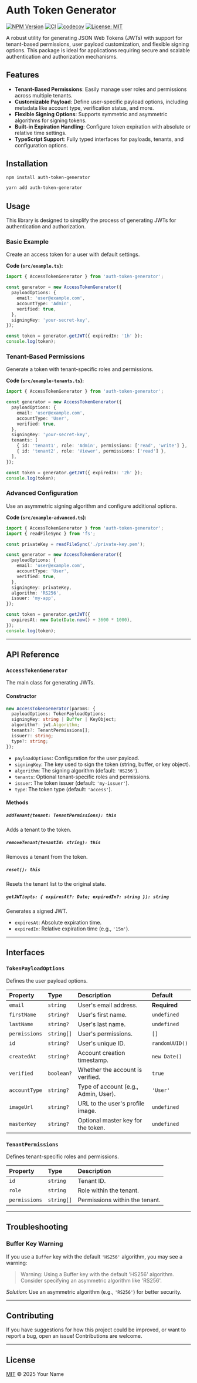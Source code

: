 # Auth Token Generator

[![NPM Version](https://img.shields.io/npm/v/auth-token-generator.svg)](https://www.npmjs.com/package/auth-token-generator)
[![CI](https://github.com/ben-walters/auth-token-generator/actions/workflows/release.yaml/badge.svg)](https://github.com/ben-walters/auth-token-generator/actions)
[![codecov](https://codecov.io/gh/ben-walters/auth-token-generator/graph/badge.svg)](https://codecov.io/gh/ben-walters/auth-token-generator)
[![License: MIT](https://img.shields.io/badge/License-MIT-yellow.svg)](https://opensource.org/licenses/MIT)

A robust utility for generating JSON Web Tokens (JWTs) with support for tenant-based permissions, user payload customization, and flexible signing options. This package is ideal for applications requiring secure and scalable authentication and authorization mechanisms.

## Features

- **Tenant-Based Permissions**: Easily manage user roles and permissions across multiple tenants.
- **Customizable Payload**: Define user-specific payload options, including metadata like account type, verification status, and more.
- **Flexible Signing Options**: Supports symmetric and asymmetric algorithms for signing tokens.
- **Built-in Expiration Handling**: Configure token expiration with absolute or relative time settings.
- **TypeScript Support**: Fully typed interfaces for payloads, tenants, and configuration options.

## Installation

```bash
npm install auth-token-generator
```

```bash
yarn add auth-token-generator
```

## Usage

This library is designed to simplify the process of generating JWTs for authentication and authorization.

### Basic Example

Create an access token for a user with default settings.

**Code (`src/example.ts`):**

```typescript
import { AccessTokenGenerator } from 'auth-token-generator';

const generator = new AccessTokenGenerator({
  payloadOptions: {
    email: 'user@example.com',
    accountType: 'Admin',
    verified: true,
  },
  signingKey: 'your-secret-key',
});

const token = generator.getJWT({ expiredIn: '1h' });
console.log(token);
```

### Tenant-Based Permissions

Generate a token with tenant-specific roles and permissions.

**Code (`src/example-tenants.ts`):**

```typescript
import { AccessTokenGenerator } from 'auth-token-generator';

const generator = new AccessTokenGenerator({
  payloadOptions: {
    email: 'user@example.com',
    accountType: 'User',
    verified: true,
  },
  signingKey: 'your-secret-key',
  tenants: [
    { id: 'tenant1', role: 'Admin', permissions: ['read', 'write'] },
    { id: 'tenant2', role: 'Viewer', permissions: ['read'] },
  ],
});

const token = generator.getJWT({ expiredIn: '2h' });
console.log(token);
```

### Advanced Configuration

Use an asymmetric signing algorithm and configure additional options.

**Code (`src/example-advanced.ts`):**

```typescript
import { AccessTokenGenerator } from 'auth-token-generator';
import { readFileSync } from 'fs';

const privateKey = readFileSync('./private-key.pem');

const generator = new AccessTokenGenerator({
  payloadOptions: {
    email: 'user@example.com',
    accountType: 'User',
    verified: true,
  },
  signingKey: privateKey,
  algorithm: 'RS256',
  issuer: 'my-app',
});

const token = generator.getJWT({
  expiresAt: new Date(Date.now() + 3600 * 1000),
});
console.log(token);
```

---

## API Reference

### `AccessTokenGenerator`

The main class for generating JWTs.

#### Constructor

```typescript
new AccessTokenGenerator(params: {
  payloadOptions: TokenPayloadOptions;
  signingKey: string | Buffer | KeyObject;
  algorithm?: jwt.Algorithm;
  tenants?: TenantPermissions[];
  issuer?: string;
  type?: string;
});
```

- `payloadOptions`: Configuration for the user payload.
- `signingKey`: The key used to sign the token (string, buffer, or key object).
- `algorithm`: The signing algorithm (default: `'HS256'`).
- `tenants`: Optional tenant-specific roles and permissions.
- `issuer`: The token issuer (default: `'my-issuer'`).
- `type`: The token type (default: `'access'`).

#### Methods

##### `addTenant(tenant: TenantPermissions): this`

Adds a tenant to the token.

##### `removeTenant(tenantId: string): this`

Removes a tenant from the token.

##### `reset(): this`

Resets the tenant list to the original state.

##### `getJWT(opts: { expiresAt?: Date; expiredIn?: string }): string`

Generates a signed JWT.

- `expiresAt`: Absolute expiration time.
- `expiredIn`: Relative expiration time (e.g., `'15m'`).

---

## Interfaces

### `TokenPayloadOptions`

Defines the user payload options.

| Property      | Type       | Description                          | Default        |
| :------------ | :--------- | :----------------------------------- | :------------- |
| `email`       | `string`   | User's email address.                | **Required**   |
| `firstName`   | `string?`  | User's first name.                   | `undefined`    |
| `lastName`    | `string?`  | User's last name.                    | `undefined`    |
| `permissions` | `string[]` | User's permissions.                  | `[]`           |
| `id`          | `string?`  | User's unique ID.                    | `randomUUID()` |
| `createdAt`   | `string?`  | Account creation timestamp.          | `new Date()`   |
| `verified`    | `boolean?` | Whether the account is verified.     | `true`         |
| `accountType` | `string?`  | Type of account (e.g., Admin, User). | `'User'`       |
| `imageUrl`    | `string?`  | URL to the user's profile image.     | `undefined`    |
| `masterKey`   | `string?`  | Optional master key for the token.   | `undefined`    |

### `TenantPermissions`

Defines tenant-specific roles and permissions.

| Property      | Type       | Description                    |
| :------------ | :--------- | :----------------------------- |
| `id`          | `string`   | Tenant ID.                     |
| `role`        | `string`   | Role within the tenant.        |
| `permissions` | `string[]` | Permissions within the tenant. |

---

## Troubleshooting

### Buffer Key Warning

If you use a `Buffer` key with the default `'HS256'` algorithm, you may see a warning:

> Warning: Using a Buffer key with the default 'HS256' algorithm. Consider specifying an asymmetric algorithm like 'RS256'.

_Solution_: Use an asymmetric algorithm (e.g., `'RS256'`) for better security.

---

## Contributing

If you have suggestions for how this project could be improved, or want to report a bug, open an issue! Contributions are welcome.

---

## License

[MIT](LICENSE) © 2025 Your Name
